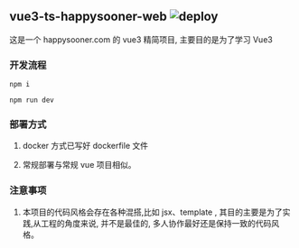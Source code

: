 ## vue3-ts-happysooner-web ![deploy](https://github.com/unliar/vue3-ts-happysooner-web/workflows/deploy/badge.svg)

这是一个 happysooner.com 的 vue3 精简项目, 主要目的是为了学习 Vue3

### 开发流程

```
npm i

npm run dev
```

### 部署方式

1. docker 方式已写好 dockerfile 文件

2. 常规部署与常规 vue 项目相似。

### 注意事项

1. 本项目的代码风格会存在各种混搭,比如 jsx、template , 其目的主要是为了实践,从工程的角度来说, 并不是最佳的, 多人协作最好还是保持一致的代码风格。
